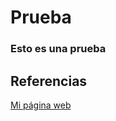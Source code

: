 # Prueba
### Esto es una prueba
## Referencias
[Mi página web](https://thepatriarch98.github.io/Prueba/)
